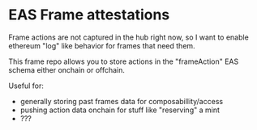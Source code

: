 # EAS Frame attestations

Frame actions are not captured in the hub right now, so I want to enable ethereum "log" like behavior for frames that need them.

This frame repo allows you to store actions in the "frameAction" EAS schema either onchain or offchain.

Useful for:
- generally storing past frames data for composabillity/access
- pushing action data onchain for stuff like "reserving" a mint
- ???